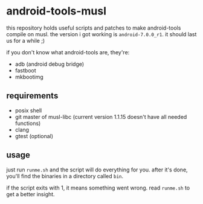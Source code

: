 android-tools-musl
==================

this repository holds useful scripts and patches to make android-tools
compile on musl. the version i got working is `android-7.0.0_r1`. it
should last us for a while ;)

if you don't know what android-tools are, they're:

* adb (android debug bridge)
* fastboot
* mkbootimg

## requirements

* posix shell
* git master of musl-libc (current version 1.1.15 doesn't have all needed functions)
* clang
* gtest (optional)

## usage

just run `runme.sh` and the script will do everything for you. after
it's done, you'll find the binaries in a directory called `bin`.

if the script exits with 1, it means something went wrong. read
`runme.sh` to get a better insight.
